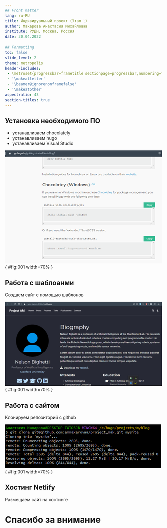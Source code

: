 ```yaml
---
## Front matter
lang: ru-RU
title: Индивидуальный проект (Этап 1)
author: Макарова Анастасия Михайловна
institute: РУДН, Москва, Россия
date: 30.04.2022

## Formatting
toc: false
slide_level: 2
theme: metropolis
header-includes: 
 - \metroset{progressbar=frametitle,sectionpage=progressbar,numbering=fraction}
 - '\makeatletter'
 - '\beamer@ignorenonframefalse'
 - '\makeatother'
aspectratio: 43
section-titles: true
---
```



## Установка необходимого ПО

- устанавливаем chocolately
- устанавливаем hugo
- устанавливаем Visual Studio

![Рис.1](image/1.png){ #fig:001 width=70% }

## Работа с шаблоанми

Создаем сайт с помощью шаблонов.

![Рис.2](image/2.png){ #fig:001 width=70% }

## Работа с сайтом

Клонируем репозиторий с github

![Рис.3](image/3.png){ #fig:001 width=70% }

## Хостинг Netlify

Размещаем сайт на хостинге

# Спасибо за внимание

